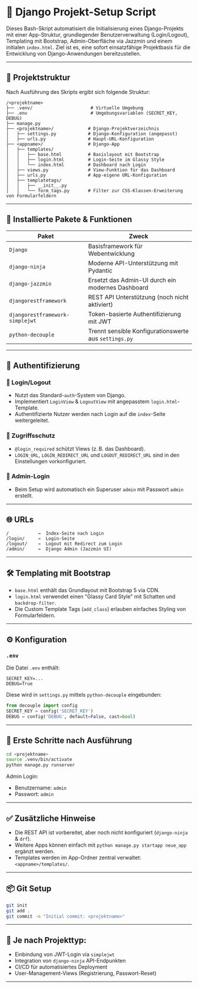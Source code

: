 
# 🚀 Django Projekt-Setup Script

Dieses Bash-Skript automatisiert die Initialisierung eines Django-Projekts mit einer App-Struktur, grundlegender Benutzerverwaltung (Login/Logout), Templating mit Bootstrap, Admin-Oberfläche via Jazzmin und einem initialen `index.html`. Ziel ist es, eine sofort einsatzfähige Projektbasis für die Entwicklung von Django-Anwendungen bereitzustellen.

---

## 📁 Projektstruktur

Nach Ausführung des Skripts ergibt sich folgende Struktur:

```
/<projektname>
├── .venv/                      # Virtuelle Umgebung
├── .env                        # Umgebungsvariablen (SECRET_KEY, DEBUG)
├── manage.py
├── <projektname>/             # Django-Projektverzeichnis
│   ├── settings.py            # Django-Konfiguration (angepasst)
│   ├── urls.py                # Haupt-URL-Konfiguration
├── <appname>/                 # Django-App
│   ├── templates/
│   │   ├── base.html          # Basislayout mit Bootstrap
│   │   ├── login.html         # Login-Seite im Glassy Style
│   │   └── index.html         # Dashboard nach Login
│   ├── views.py               # View-Funktion für das Dashboard
│   ├── urls.py                # App-eigene URL-Konfiguration
│   ├── templatetags/
│   │   ├── __init__.py
│   │   └── form_tags.py       # Filter zur CSS-Klassen-Erweiterung von Formularfeldern
```

---

## 🧩 Installierte Pakete & Funktionen

| Paket | Zweck |
|-------|-------|
| `Django` | Basisframework für Webentwicklung |
| `django-ninja` | Moderne API-Unterstützung mit Pydantic |
| `django-jazzmin` | Ersetzt das Admin-UI durch ein modernes Dashboard |
| `djangorestframework` | REST API Unterstützung (noch nicht aktiviert) |
| `djangorestframework-simplejwt` | Token-basierte Authentifizierung mit JWT |
| `python-decouple` | Trennt sensible Konfigurationswerte aus `settings.py` |

---

## 🔐 Authentifizierung

### 🔸 Login/Logout
- Nutzt das Standard-`auth`-System von Django.
- Implementiert `LoginView` & `LogoutView` mit angepasstem `login.html`-Template.
- Authentifizierte Nutzer werden nach Login auf die `index`-Seite weitergeleitet.

### 🔸 Zugriffsschutz
- `@login_required` schützt Views (z. B. das Dashboard).
- `LOGIN_URL`, `LOGIN_REDIRECT_URL` und `LOGOUT_REDIRECT_URL` sind in den Einstellungen vorkonfiguriert.

### 🔸 Admin-Login
- Beim Setup wird automatisch ein Superuser `admin` mit Passwort `admin` erstellt.

---

## 🌐 URLs

```text
/           →  Index-Seite nach Login
/login/     →  Login-Seite
/logout/    →  Logout mit Redirect zum Login
/admin/     →  Django Admin (Jazzmin UI)
```

---

## 🛠 Templating mit Bootstrap

- `base.html` enthält das Grundlayout mit Bootstrap 5 via CDN.
- `login.html` verwendet einen "Glassy Card Style" mit Schatten und `backdrop-filter`.
- Die Custom Template Tags (`add_class`) erlauben einfaches Styling von Formularfeldern.

---

## ⚙️ Konfiguration

### `.env`

Die Datei `.env` enthält:
```env
SECRET_KEY=...
DEBUG=True
```

Diese wird in `settings.py` mittels `python-decouple` eingebunden:
```python
from decouple import config
SECRET_KEY = config('SECRET_KEY')
DEBUG = config('DEBUG', default=False, cast=bool)
```

---

## 🧪 Erste Schritte nach Ausführung

```bash
cd <projektname>
source .venv/bin/activate
python manage.py runserver
```

Admin Login:
- Benutzername: `admin`
- Passwort: `admin`

---

## ✅ Zusätzliche Hinweise

- Die REST API ist vorbereitet, aber noch nicht konfiguriert (`django-ninja` & `drf`).
- Weitere Apps können einfach mit `python manage.py startapp neue_app` ergänzt werden.
- Templates werden im App-Ordner zentral verwaltet: `<appname>/templates/`.

---

## 📦 Git Setup

```bash
git init
git add .
git commit -m "Initial commit: <projektname>"
```

---

## 🧩 Je nach Projekttyp:

- Einbindung von JWT-Login via `simplejwt`
- Integration von `django-ninja` API-Endpunkten
- CI/CD für automatisiertes Deployment
- User-Management-Views (Registrierung, Passwort-Reset)

---

